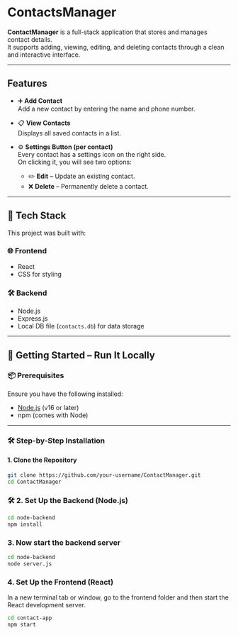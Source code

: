 # ContactsManager

**ContactManager** is a full-stack application that stores and manages contact details.  
It supports adding, viewing, editing, and deleting contacts through a clean and interactive interface.

---

## Features

- ➕ **Add Contact**  
  Add a new contact by entering the name and phone number.

- 📋 **View Contacts**  
  Displays all saved contacts in a list.

- ⚙️ **Settings Button (per contact)**  
  Every contact has a settings icon on the right side.  
  On clicking it, you will see two options:
  - ✏️ **Edit** – Update an existing contact.
  - ❌ **Delete** – Permanently delete a contact.

---

## 🚀 Tech Stack

This project was built with:

### 🌐 Frontend
- React
- CSS for styling

### 🛠️ Backend
- Node.js
- Express.js
- Local DB file (`contacts.db`) for data storage

---

## 🧰 Getting Started – Run It Locally

### 📦 Prerequisites

Ensure you have the following installed:
- [Node.js](https://nodejs.org/) (v16 or later)
- npm (comes with Node)

---

### 🛠️ Step-by-Step Installation

#### 1. **Clone the Repository**
```bash
git clone https://github.com/your-username/ContactManager.git
cd ContactManager
```

### 🛠️ 2. Set Up the Backend (Node.js)

```bash
cd node-backend
npm install
```

### 3. Now start the backend server
```bash
cd node-backend
node server.js
```

### 4. Set Up the Frontend (React)
In a new terminal tab or window, go to the frontend folder and then start the React development server.
```bash
cd contact-app
npm start
```